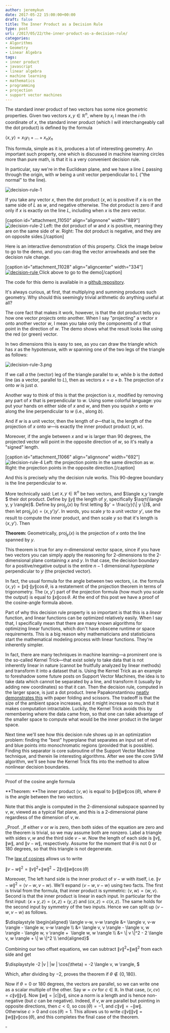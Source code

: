 ```yaml
---
author: jeremykun
date: 2017-05-22 15:00:00+00:00
draft: false
title: The Inner Product as a Decision Rule
type: post
url: /2017/05/22/the-inner-product-as-a-decision-rule/
categories:
- Algorithms
- Geometry
- Linear Algebra
tags:
- inner product
- javascript
- linear algebra
- machine learning
- mathematics
- programming
- projection
- support vector machines
---
```


The standard inner product of two vectors has some nice geometric properties. Given two vectors $x, y \in \mathbb{R}^n$, where by $x_i$ I mean the $i$-th coordinate of $x$, the standard inner product (which I will interchangeably call the dot product) is defined by the formula

$\displaystyle \langle x, y \rangle = x_1 y_1 + \dots + x_n y_n$

This formula, simple as it is, produces a lot of interesting geometry. An important such property, one which is discussed in machine learning circles more than pure math, is that it is a very convenient decision rule.

In particular, say we're in the Euclidean plane, and we have a line $L$ passing through the origin, with $w$ being a unit vector perpendicular to $L$ ("the normal" to the line).

![decision-rule-1](https://jeremykun.files.wordpress.com/2017/05/decision-rule-1.png)

If you take any vector $x$, then the dot product $\langle x, w \rangle$ is positive if $x$ is on the same side of $L$ as $w$, and negative otherwise. The dot product is zero if and only if $x$ is exactly on the line $L$, including when $x$ is the zero vector.

[caption id="attachment_11050" align="alignnone" width="889"]![decision-rule-2](https://jeremykun.files.wordpress.com/2017/05/decision-rule-2.png)
Left: the dot product of $w$ and $x$ is positive, meaning they are on the same side of $w$. Right: The dot product is negative, and they are on opposite sides.[/caption]

Here is an interactive demonstration of this property. Click the image below to go to the demo, and you can drag the vector arrowheads and see the decision rule change.

[caption id="attachment_11028" align="aligncenter" width="334"][![decision-rule](https://jeremykun.files.wordpress.com/2017/05/decision-rule.png)
](http://j2kun.github.io/decision-rule/index.html) Click above to go to the demo[/caption]

The code for this demo is available in a [github repository](https://github.com/j2kun/svm-sequential-minimal-optimization/tree/master/decision-rule).

It's always curious, at first, that multiplying and summing produces such geometry. Why should this seemingly trivial arithmetic do anything useful at all?

The core fact that makes it work, however, is that the dot product tells you how one vector _projects_ onto another. When I say "projecting" a vector $x$ onto another vector $w$, I mean you take only the components of $x$ that point in the direction of $w$. The demo shows what the result looks like using the red (or green) vector.

In two dimensions this is easy to see, as you can draw the triangle which has $x$ as the hypotenuse, with $w$ spanning one of the two legs of the triangle as follows:

![decision-rule-3.png](https://jeremykun.files.wordpress.com/2017/05/decision-rule-3-e1495339586386.png)

If we call $a$ the (vector) leg of the triangle parallel to $w$, while $b$ is the dotted line (as a vector, parallel to $L$), then as vectors $x = a + b$. The projection of $x$ onto $w$ is just $a$.

Another way to think of this is that the projection is $x$, modified by removing any part of $x$ that is perpendicular to $w$. Using some colorful language: you put your hands on either side of $x$ and $w$, and then you squish $x$ onto $w$ along the line perpendicular to $w$ (i.e., along $b$).

And if $w$ is a unit vector, then the length of $a$—that is, the length of the projection of $x$ onto $w$—is exactly the inner product product $\langle x, w \rangle$.

Moreover, if the angle between $x$ and $w$ is larger than 90 degrees, the projected vector will point in the opposite direction of $w$, so it's really a "signed" length.

[caption id="attachment_11066" align="alignnone" width="692"]![decision-rule-4](https://jeremykun.files.wordpress.com/2017/05/decision-rule-4-e1495339745838.png)
Left: the projection points in the same direction as $w$. Right: the projection points in the opposite direction.[/caption]

And this is precisely why the decision rule works. This 90-degree boundary is the line perpendicular to $w$.

More technically said: Let $x, y \in \mathbb{R}^n$ be two vectors, and $\langle x,y \rangle $ their dot product. Define by $\| y \|$ the length of $y$, specifically $\sqrt{\langle y, y \rangle}$. Define by $\text{proj}_{y}(x)$ by first letting $y' = \frac{y}{\| y \|}$, and then let $\text{proj}_{y}(x) = \langle x,y' \rangle y'$. In words, you scale $y$ to a unit vector $y'$, use the result to compute the inner product, and then scale $y$ so that it's length is $\langle x, y' \rangle$. Then

**Theorem:** Geometrically, $\text{proj}_y(x)$ is the projection of $x$ onto the line spanned by $y$.

This theorem is true for any $n$-dimensional vector space, since if you have two vectors you can simply apply the reasoning for 2-dimensions to the 2-dimensional plane containing $x$ and $y$. In that case, the decision boundary for a positive/negative output is the entire $n-1$ dimensional _hyperplane_ perpendicular to $y$ (the projected vector).

In fact, the usual formula for the angle between two vectors, i.e. the formula $\langle x, y \rangle = \|x \| \cdot \| y \| \cos \theta$, is a restatement of the projection theorem in terms of trigonometry. The $\langle x, y' \rangle$ part of the projection formula (how much you scale the output) is equal to $\| x \| \cos \theta$. At the end of this post we have a proof of the cosine-angle formula above.

Part of why this decision rule property is so important is that this is a _linear_ function, and linear functions can be optimized relatively easily. When I say that, I specifically mean that there are many known algorithms for optimizing linear functions, which don't have obscene runtime or space requirements. This is a big reason why mathematicians and statisticians start the mathematical modeling process with linear functions. They're inherently simpler.

In fact, there are many techniques in machine learning—a prominent one is the so-called Kernel Trick—that exist solely to take data that is not inherently linear in nature (cannot be fruitfully analyzed by linear methods) and transform it into a dataset that is. Using the Kernel Trick as an example to foreshadow some future posts on Support Vector Machines, the idea is to take data which cannot be separated by a line, and transform it (usually by adding new coordinates) so that it can. Then the decision rule, computed in the larger space, is just a dot product. Irene Papakonstantinou [neatly demonstrates this](https://generalabstractnonsense.com/2017/03/A-quick-look-at-Support-Vector-Machines/) with paper folding and scissors. The tradeoff is that the size of the ambient space increases, and it might increase so much that it makes computation intractable. Luckily, the Kernel Trick avoids this by remembering where the data came from, so that one can take advantage of the smaller space to compute what would be the inner product in the larger space.

Next time we'll see how this decision rule shows up in an optimization problem: finding the "best" hyperplane that separates an input set of red and blue points into monochromatic regions (provided that is possible). Finding this separator is core subroutine of the Support Vector Machine technique, and therein lie interesting algorithms. After we see the core SVM algorithm, we'll see how the Kernel Trick fits into the method to allow nonlinear decision boundaries.

* * *

Proof of the cosine angle formula

**Theorem: **The inner product $\langle v, w \rangle$ is equal to $\| v \| \| w \| \cos(\theta)$, where $\theta$ is the angle between the two vectors.

Note that this angle is computed in the 2-dimensional subspace spanned by $v, w$, viewed as a typical flat plane, and this is a 2-dimensional plane regardless of the dimension of $v, w$.

_Proof. _If either $v$ or $w$ is zero, then both sides of the equation are zero and the theorem is trivial, so we may assume both are nonzero. Label a triangle with sides $v,w$ and the third side $v-w$. Now the length of each side is $\| v \|, \| w\|,$ and $\| v-w \|$, respectively. Assume for the moment that $\theta$ is not 0 or 180 degrees, so that this triangle is not degenerate.

The [law of cosines](https://en.wikipedia.org/wiki/Law_of_cosines) allows us to write

$\displaystyle \| v - w \|^2 = \| v \|^2 + \| w \|^2 - 2 \| v \| \| w \| \cos(\theta)$

Moreover, The left hand side is the inner product of $v-w$ with itself, i.e. $\| v - w \|^2 = \langle v-w , v-w \rangle$. We'll expand $\langle v-w, v-w \rangle$ using two facts. The first is trivial from the formula, that inner product is symmetric: $\langle v,w \rangle = \langle w, v \rangle$. Second is that the inner product is linear in each input. In particular for the first input: $\langle x + y, z \rangle = \langle x, z \rangle + \langle y, z \rangle$ and $\langle cx, z \rangle = c \langle x, z \rangle$. The same holds for the second input by symmetry of the two inputs. Hence we can split up $\langle v-w, v-w \rangle$ as follows.

$\displaystyle \begin{aligned} \langle v-w, v-w \rangle &= \langle v, v-w \rangle - \langle w, v-w \rangle \\ &= \langle v, v \rangle - \langle v, w \rangle - \langle w, v \rangle +  \langle w, w \rangle \\ &= \| v \|^2 - 2 \langle v, w \rangle + \| w \|^2 \\ \end{aligned}$

Combining our two offset equations, we can subtract $\| v \|^2 + \| w \|^2$ from each side and get

$\displaystyle -2 \|v \| \|w \| \cos(\theta) = -2 \langle v, w \rangle, $

Which, after dividing by $-2$, proves the theorem if $\theta \not \in \{0, 180 \}$.

Now if $\theta = 0$ or 180 degrees, the vectors are parallel, so we can write one as a scalar multiple of the other. Say $w = cv$ for $c \in \mathbb{R}$. In that case, $\langle v, cv \rangle = c \| v \| \| v \|$. Now $\| w \| = | c | \| v \|$, since a norm is a length and is hence non-negative (but $c$ can be negative). Indeed, if $v, w$ are parallel but pointing in opposite directions, then $c < 0$, so $\cos(\theta) = -1$, and $c \| v \| = - \| w \|$. Otherwise $c > 0$ and $\cos(\theta) = 1$. This allows us to write $c \| v \| \| v \| = \| w \| \| v \| \cos(\theta)$, and this completes the final case of the theorem.

$\square$
